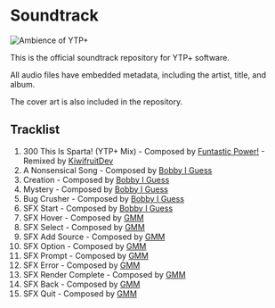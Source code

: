 # Soundtrack

![Ambience of YTP+](https://i.imgur.com/wzhUxBg.png)

This is the official soundtrack repository for YTP+ software.

All audio files have embedded metadata, including the artist, title, and album.

The cover art is also included in the repository.

## Tracklist

1. 300 This Is Sparta! (YTP+ Mix)
        - Composed by [Funtastic Power!](https://keaton-world.com)
        - Remixed by [KiwifruitDev](https://github.com/KiwifruitDev)
1. A Nonsensical Song
        - Composed by [Bobby I Guess](https://www.youtube.com/@CrazyGoldenGamer)
1. Creation
        - Composed by [Bobby I Guess](https://www.youtube.com/@CrazyGoldenGamer)
1. Mystery
        - Composed by [Bobby I Guess](https://www.youtube.com/@CrazyGoldenGamer)
1. Bug Crusher
        - Composed by [Bobby I Guess](https://www.youtube.com/@CrazyGoldenGamer)
1. SFX Start
        - Composed by [Bobby I Guess](https://www.youtube.com/@CrazyGoldenGamer)
1. SFX Hover
        - Composed by [GMM](https://github.com/gmm2003)
1. SFX Select
        - Composed by [GMM](https://github.com/gmm2003)
1. SFX Add Source
        - Composed by [GMM](https://github.com/gmm2003)
1. SFX Option
        - Composed by [GMM](https://github.com/gmm2003)
1. SFX Prompt
        - Composed by [GMM](https://github.com/gmm2003)
1. SFX Error
        - Composed by [GMM](https://github.com/gmm2003)
1. SFX Render Complete
        - Composed by [GMM](https://github.com/gmm2003)
1. SFX Back
        - Composed by [GMM](https://github.com/gmm2003)
1. SFX Quit
        - Composed by [GMM](https://github.com/gmm2003)
